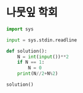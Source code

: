 # 나뭇잎 학회

```python
import sys

input = sys.stdin.readline

def solution():
    N = int(input())**2
    if N == 1:
        N = 0
    print(N//2+N%2)

solution()
```

